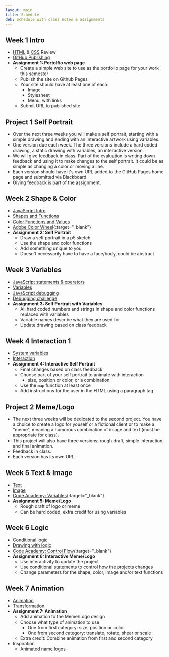 ```yaml
---
layout: main
title: Schedule
dek: Schedule with class notes & assignments
---
```


## Week 1 **Intro**
- [HTML](notes/html) & [CSS](notes/css) Review 
- [GitHub Publishing](notes/github)
- **Assignment 1: Portolfio web page**
	- Create a simple web site to use as the portfolio page for your work this semester
	- Publish the site on Github Pages
	- Your site should have at least one of each:
		- Image
		- Stylesheet
		- Menu, with links
	- Submit URL to published site

## Project 1 **Self Portrait**
- Over the next three weeks you will make a self portrait, starting with a simple drawing and ending with an interactive artwork using variables.
- One version due each week.  The three versions include a hard coded drawing, a static drawing with variables, an interactive version.
- We will give feedback in class.  Part of the evaluation is writing down feedback and using it to make changes to the self portrait.  It could be as simple as changing a color or moving a line.
- Each version should have it's own URL added to the GitHub Pages home page and submitted via Blackboard.
- Giving feedback is part of the assignment.

## Week 2 **Shape & Color**
- [JavaScript Intro](notes/javascript)
- [Shapes and Functions](notes/p5)
- [Color Functions and Values](notes/color)
- [Adobe Color Wheel](https://color.adobe.com/create/color-wheel/){:target="_blank"}
- **Assignment 2: Self Portrait**
	- Draw a self portrait in a p5 sketch
	- Use the shape and color functions
	- Add something unique to you
	- Doesn't necessarily have to have a face/body, could be abstract


## Week 3 **Variables**
- [JavaScript statements & operators](notes/javascript/statements.html)
- [Variables](notes/variables/)
- [JavaScript debugging](notes/debug)
- [Debugging challenge](notes/debug/debug.zip)
- **Assignment 3: Self Portrait with Variables**
	- All hard coded numbers and strings in shape and color functions replaced with variables
	- Variable names describe what they are used for
	- Update drawing based on class feedback

## Week 4 **Interaction 1**
- [System variables](notes/system_variables)
- [Interaction](notes/interaction_1)
- **Assignment 4: Interactive Self Portrait**
	- Final changes based on class feedback
	- Choose part of your self portrait to animate with interaction
		- size, position or color, or a combination
	- Use the `map` function at least once
	- Add instructions for the user in the HTML using a paragraph tag

## Project 2 **Meme/Logo**
- The next three weeks will be dedicated to the second project.  You have a choice to create a logo for youself or a fictional client or to make a "meme", meaning a humorous combination of image and text (must be appropriate for class).
- This project will also have three versions: rough draft, simple interaction, and final animation.
- Feedback in class.
- Each version has its own URL.

## Week 5 **Text & Image**
- [Text](notes/text)
- [Image](notes/image)
- [Code Academy: Variables](https://www.codecademy.com/courses/introduction-to-javascript/lessons/variables/){:target="_blank"}
- **Assignment 5: Meme/Logo**
	- Rough draft of logo or meme
	- Can be hard coded, extra credit for using variables

## Week 6 **Logic**
- [Conditional logic](notes/logic)
- [Drawing with logic](notes/logic/p5.html)
- [Code Academy: Control Flow](https://www.codecademy.com/courses/introduction-to-javascript/lessons/control-flow/){:target="_blank"}
- **Assignment 6: Interactive Meme/Logo**
	- Use interactivity to update the project
	- Use conditional statements to control how the projects changes
	- Change parameters for the shape, color, image and/or text functions

## Week 7 **Animation**
- [Animation](notes/animation)
- [Transformation](notes/transform)
- **Assignment 7: Animation**
	- Add animation to the Meme/Logo design
	- Choose what type of animation to use
		- One from first category: size, position or color
		- One from second category: translate, rotate, shear or scale
	- Extra credit: Combine animation from first and second category
- Inspiration
	- [Animated name logos](http://www.flamingtext.com/Animated-Logos)
	<!-- - [Animated logos](http://www.howdesign.com/featured/animated-logos/) -->



<!-- ## Week 8 **Intro to Physical Computing**
- [Introduction to Physical Computing](https://mea211blog.wordpress.com/introduction_physcomp/){:target="_blank"}
- [Using a Microcontroller](https://mea211blog.wordpress.com/using-a-microcontroller/){:target="_blank"}
- [Programming an Arduino](https://mea211blog.wordpress.com/programming-the-arduino/){:target="_blank"}
- **In Class Assignment**
	- [Building a Circuit](https://mea211blog.wordpress.com/building-a-circuit/){:target="_blank"}
	- Work with a partner
	- Document your progress
	- Include a short video of the blinking light circuit
	- Submit video via direct upload to Blackboard or link to YouTube video
- **In Class Assignment**
	- [Digital Input/Output](https://mea211blog.wordpress.com/digital-input-and-output/){:target="_blank"}
	- [Add a speaker](http://arduinotogo.com/2016/10/08/chapter-5-add-a-speaker-and-adjust-the-code/){:target="_blank"}
	- [Add more buttons](http://arduinotogo.com/2016/10/08/chapter-5-add-2-more-buttons-and-adjust-the-code/){:target="_blank"}
	- Work on tutorial with a partner
	- Document each tutorial with a video
- **Resources**
	- [Arduino Reference](https://www.arduino.cc/reference/en/){:target="_blank"}
	- [How Electricity Works](https://www.youtube.com/watch?v=mc979OhitAg){:target="_blank"} -->

<!-- 
	arduino vids
	https://www.youtube.com/watch?v=Iy7DY2UbHvM

 -->

<!-- ## Week 9 **Sensors**
- **In Class Assignment**
	- [Analog I/O](https://mea211blog.wordpress.com/analog-input-and-output/){:target="_blank"}
	- [Using the serial monitor](http://arduinotogo.com/2017/02/28/chapter-6-using-the-serial-monitor/)
	- [Adding a speaker](http://arduinotogo.com/2017/02/28/chapter-6-adding-the-speaker/)
	- [Adding photocell](http://arduinotogo.com/2017/02/28/chapter-6-adding-the-photocell/)
	- Work on tutorial with a partner
	- Document analog input with Arduino
- **In Class Assignment**
	- Choose a new sensor from the lab supplies
	- Research the web to find a circuit and code to read the sensor
	- Output the sensor reading using a LED or speaker
	- Document the circuit -->

<!-- 
https://vimeo.com/237203208 // serial output from arduino
 -->
<!-- 
## Week 10 **p5 + Arduino**
- [Connect Arduino with p5](notes/arduino)
- **In Class Assignment**
	- Finish setting up arduino sensor with p5 sketch
	- Choose another sensor and create a sketch to use the sensor value to update a shape or color
	- Document working project -->

<!-- 
	https://github.com/sarahgp/p5bots
	new serial port: https://github.com/p5-serial/p5.serialport
 -->

<!-- ## Week 11 **Functions**
- [Interaction 2](notes/interaction_2)
- [Functions](notes/functions)

## Week 12 **Sound**
- [Sound](notes/sound)
- [Keyboard interaction](notes/keyboard)

## Week 13 **Final Workshop**
- Present Final Proposal
- Work on Final Project

## **Final Project**
- Interactive animation using a physical interface
- Choose a sensor to connect to p5 through Arduino
- Design animation using interaction with the sensor
- Optional: Work with a partner

## **Final Proposal**
- Pitch with presentation
- Explain the plan for the final
- How sensor will be used
- How input will change the graphics/sketch
- Work in progress design or mood board -->

<!-- 

## Week **Loops**
- [Loops](notes/loops)
- [Drawing with loops](notes/loops/p5.html)
- In class: [Code academy: for loops](https://www.codecademy.com/courses/javascript-beginner-en-NhsaT/0/1)
- **Assignment 8: Windows**
	- Draw the a grid of windows like the front of a city building.  
	- Each window should be at least 5 shapes.  
	- Use your apartment building or [Windows of New York](http://windowsofnewyork.com/) for inspiration.

## Week **Pattern**
- [Generating patterns](notes/pattern)

## Midterm **Generative design**
- Create a concept for a product that will have a generative pattern design
- Choose a theme that will inform your design
- Create a sketch that generates new patterns based on a theme, a new pattern each time the user clicks
- Use `save` to save images and choose 3 to print and present to the class
- The sketch must use variables, a for loop, colors, and shapes
- Use a series of decisions (if, else) or randomly generated values to change the pattern
- Write a short, 3-4 sentence description of the project, for example: *I'm designing a pattern for socks.  My theme is Spring and I'm using a polka dot pattern.  I chose different shades of green for the background to represent  the new leaves on the trees.  I also chose pinks and purples for foreground shapes to represent flowers.*
- Inspiration
	- [Generative landscapes](https://generativelandscapes.wordpress.com/2014/08/15/complex-pattern-from-simple-arcs-example-3-6/)
	- [Libs Elliott: Generated quilt design](http://themakersnation.com/maker-spotlight-libs-elliott/)
	- [Generative Patterns Google Image Search](https://www.google.com/search?q=generative+patterns&source=lnms&tbm=isch&sa=X&ved=0ahUKEwiA-OPl3fbWAhWD6iYKHTihD7EQ_AUICigB&biw=1897&bih=984#imgrc=_)

## Week **Objects**
- [Objects](notes/objects)
- [Spaceships](notes/objects/p5.html)

## Week **Arrays**
- [Arrays](notes/array)
- [Spaceship Array](notes/array/p5.html)
- [Array & Random](notes/array/random.html)
- [Khan Academy: Arrays](https://www.khanacademy.org/computing/computer-programming/programming/arrays/p/intro-to-arrays){:target="_blank"}

## Final **Project**
- The final project will be an interactive media player
- This week do some research on existing projects and think about what you want to make
- Next week we will make a final pitch
## **Project pitch**
- 3-5 sentence "pitch" for final project
- 1 sketch or "mood board" with visual references
- Must use some type of media, sound, image or video
- Must be interactive
- Could be a game, interactive visualization, animation or combination
- Final Inspiration
	- <http://www.newrafael.com/websites>
	- <https://the-internet.click/>
	- <http://superpixelquest.com/>
	- <http://www.bdnext.net/roaxaca-zone/>
	- <http://www.molleindustria.org/to-build-a-better-mousetrap/>
	- <http://weavesilk.com/>
	- <http://agar.io/>
	- <http://paper-io.com/>
	- <https://quickdraw.withgoogle.com/#>
	- <https://nvioli.github.io/>
	- <https://fcjou.github.io/fish-piano/>
	- <http://share.framerjs.com/4ie4c9u5jodh/>
	- <https://www.jdjohnsonmedia.com/session5/index.html>
	- <https://www.jdjohnsonmedia.com/session9/index.html>
	- <http://uxdesignercoding.tumblr.com/post/143328882704/for-this-week-i-have-worked-on-data-visualization>
	- <http://www.typotopo.com/typemenot/index.html>



## Week 10
- Midterm Presentatio
- [Interaction](week9/)
- [DOM Library](week9/dom.html)  
- [Beyond the canvas (DOM Tutorial)](https://github.com/processing/p5.js/wiki/Beyond-the-canvas)

## Week 13
**Objects**
- [JavaScript Objects](week12/)
- Final Project workshop
-->


<!-- 

	ommitted assignments
	draw window function


	10: Intro PComp/Circuits
	11: Digial input/output
	12: Analog input/output

 -->
